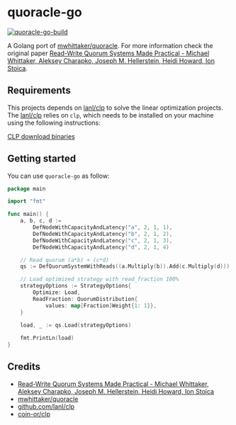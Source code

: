 # quoracle-go

[![quoracle-go-build](https://github.com/samueleresca/quoracle-go/actions/workflows/build.yml/badge.svg?branch=main)](https://github.com/samueleresca/quoracle-go/actions/workflows/build.yml)

A Golang port of [mwhittaker/quoracle](https://github.com/mwhittaker/quoracle).
For more information check the original paper [Read-Write Quorum Systems Made Practical - Michael Whittaker, Aleksey Charapko, Joseph M. Hellerstein, Heidi Howard, Ion Stoica](https://mwhittaker.github.io/publications/quoracle.pdf).

## Requirements

This projects depends on [lanl/clp](https://github.com/lanl/clp) to solve the linear optimization projects.
The [lanl/clp](https://github.com/lanl/clp) relies on `clp`, which needs to be installed on your machine using the following instructions:

[CLP download binaries](https://github.com/coin-or/Clp#binaries)

## Getting started

You can use `quoracle-go` as follow:

```go
package main

import "fmt"

func main() {
	a, b, c, d :=
		DefNodeWithCapacityAndLatency("a", 2, 1, 1),
		DefNodeWithCapacityAndLatency("b", 2, 1, 2),
		DefNodeWithCapacityAndLatency("c", 2, 1, 3),
		DefNodeWithCapacityAndLatency("d", 2, 1, 4)

	// Read quorum (a*b) + (c*d) 
	qs := DefQuorumSystemWithReads((a.Multiply(b)).Add(c.Multiply(d)))

	// Load optimized strategy with read_fraction 100%
	strategyOptions := StrategyOptions{
		Optimize: Load,
		ReadFraction: QuorumDistribution{
			values: map[Fraction]Weight{1: 1}},
	}

	load, _ := qs.Load(strategyOptions)
	
	fmt.PrintLn(load)
}
```


## Credits

- [Read-Write Quorum Systems Made Practical - Michael Whittaker, Aleksey Charapko, Joseph M. Hellerstein, Heidi Howard, Ion Stoica](https://mwhittaker.github.io/publications/quoracle.pdf)
- [mwhittaker/quoracle](https://github.com/mwhittaker/quoracle)
- [github.com/lanl/clp](https://github.com/lanl/clp)
- [coin-or/clp](https://github.com/coin-or/Clp)
